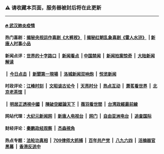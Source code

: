 ### ⚠️ 请收藏本页面，服务器被封后将在此更新

---

#### [🔥 武汉肺炎疫情](http://138.68.30.244:10000/videos/corona/)

#### 热门喜剧：[揭秘央视运作喜剧《大裤衩》](http://138.68.30.244:10000/videos/res/big-shorts/) &nbsp;|&nbsp;[揭秘红朝乱象喜剧《雷人水浒》](http://138.68.30.244:10000/videos/res/OutlawsOfMarsh/) &nbsp;|&nbsp;[新唐人时事小品](http://138.68.30.244:10000/videos/res/comedy/)

#### 新闻点评：[世界的十字路口](http://138.68.30.244:81/tanghao/) &nbsp;|&nbsp; [新闻看点](http://138.68.30.244:81/news-insight/) &nbsp;|&nbsp;[中国禁闻](http://138.68.30.244:81/ntdtv-news/) &nbsp;|&nbsp; [新闻拍案惊奇](http://138.68.30.244:81/dayu/) &nbsp;|&nbsp; [大陆新闻解读](http://138.68.30.244:81/ntdtv-comedy/)
####   &nbsp;|&nbsp;  [今日点击](http://138.68.30.244:81/news-click/)  &nbsp;|&nbsp; [新聞第一現場](http://138.68.30.244:81/primary-scene/) &nbsp;|&nbsp; [洛城新闻双响炮](http://138.68.30.244:81/la-news/) &nbsp;|&nbsp; [悦览新闻](http://138.68.30.244:81/dingyue/)

#### 时政评论：[江峰时刻](http://138.68.30.244:81/today-in-history/) &nbsp;|&nbsp; [文昭谈古论今](http://138.68.30.244:81/wenzhao/) &nbsp;|&nbsp; [天亮时分](http://138.68.30.244:81/tianliang/) &nbsp;|&nbsp; [热点互动](http://138.68.30.244:81/ntdtv-rdhd/) &nbsp;|&nbsp; [萧茗看世界](http://138.68.30.244:81/simonegao/) &nbsp;|&nbsp; [北京老茶馆](http://138.68.30.244:81/teahouse/)  &nbsp;|&nbsp;  
####   &nbsp;|&nbsp;  [明居正透視中國](http://138.68.30.244:81/decoding-china/)  &nbsp;|&nbsp; [陳破空縱論天下](http://138.68.30.244:81/pokong/)  &nbsp;|&nbsp; [薇羽看世間](http://138.68.30.244:81/weiyu/)  &nbsp;|&nbsp; [台湾政經最前線](http://138.68.30.244:81/taiwan/)   

#### 网站代理：[大纪元新闻网](http://138.68.30.244:10080/gb/) &nbsp;|&nbsp; [新唐人电视台](http://138.68.30.244:8808/gb/) &nbsp;|&nbsp; [网门](http://138.68.30.244:11000/) &nbsp;|&nbsp; [自由亚洲电台](http://138.68.30.244:9800/mandarin/) &nbsp;|&nbsp; [追查国际](http://138.68.30.244:10010/)

#### 财经评论：[秦鹏政经观察](http://138.68.30.244:81/qinpeng/) &nbsp;|&nbsp; [杰森視角 ](http://138.68.30.244:81/jason/)

#### 热点专题：[法轮功真相](http://138.68.30.244:10000/videos/truth.html) &nbsp;|&nbsp; [709律师大抓捕](http://138.68.30.244:10000/videos/709/) &nbsp;|&nbsp; [百年共产党](http://138.68.30.244:10000/videos/ccp.html) &nbsp;|&nbsp; [八九六四](http://138.68.30.244:10000/videos/88/)  &nbsp;|&nbsp; [活摘器官黑幕](http://138.68.30.244:10000/videos/res/Organs/)  &nbsp;|&nbsp; [香港反送中](http://138.68.30.244:10000/videos/res/hk/) 

<img src='http://gfw-breaker.win/links.md' width='0px' height='0px'/>
